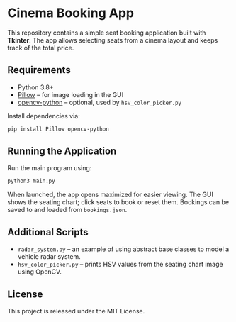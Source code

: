 # Cinema Booking App

This repository contains a simple seat booking application built with **Tkinter**. The app allows selecting seats from a cinema layout and keeps track of the total price.

## Requirements

- Python 3.8+
- [Pillow](https://python-pillow.org/) – for image loading in the GUI
- [opencv-python](https://pypi.org/project/opencv-python/) – optional, used by `hsv_color_picker.py`

Install dependencies via:

```bash
pip install Pillow opencv-python
```

## Running the Application

Run the main program using:

```bash
python3 main.py
```

When launched, the app opens maximized for easier viewing. The GUI shows the seating chart; click seats to book or reset them. Bookings can be saved to and loaded from `bookings.json`.

## Additional Scripts

- `radar_system.py` – an example of using abstract base classes to model a vehicle radar system.
- `hsv_color_picker.py` – prints HSV values from the seating chart image using OpenCV.

## License

This project is released under the MIT License.

